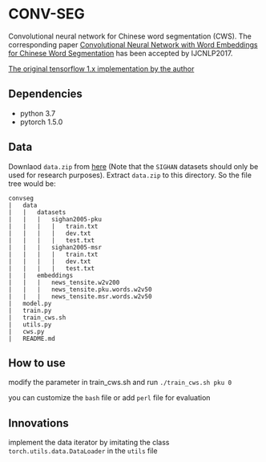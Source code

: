 # CONV-SEG
Convolutional neural network for Chinese word segmentation (CWS). The corresponding paper [Convolutional Neural Network with Word Embeddings for Chinese Word Segmentation](https://arxiv.org/pdf/1711.04411.pdf) has been accepted
by IJCNLP2017.

[The original tensorflow 1.x implementation by the author](https://github.com/chqiwang/convseg)

## Dependencies
  * python 3.7
  * pytorch 1.5.0
## Data
Downlaod `data.zip` from [here](https://drive.google.com/file/d/0B-f0oKMQIe6sQVNxeE9JeUJfQ0k/view) (Note that the `SIGHAN` datasets should only be used for research purposes). Extract `data.zip` to this directory. So the file tree would be:
```
convseg
|	data
|	|	datasets
|	|	|	sighan2005-pku
|	|	|	|	train.txt
|	|	|	|	dev.txt
|	|	|	|	test.txt
|	|	|	sighan2005-msr
|	|	|	|	train.txt
|	|	|	|	dev.txt
|	|	|	|	test.txt
|	|	embeddings
|	|	|	news_tensite.w2v200
|	|	|	news_tensite.pku.words.w2v50
|	|	|	news_tensite.msr.words.w2v50
|	model.py
|	train.py
|	train_cws.sh
|	utils.py
|	cws.py
|	README.md
```
## How to use
modify the parameter in train_cws.sh and run `./train_cws.sh pku 0`

you can customize the `bash` file or add `perl` file for evaluation
## Innovations
implement the data iterator by imitating the class `torch.utils.data.DataLoader` in the `utils` file
